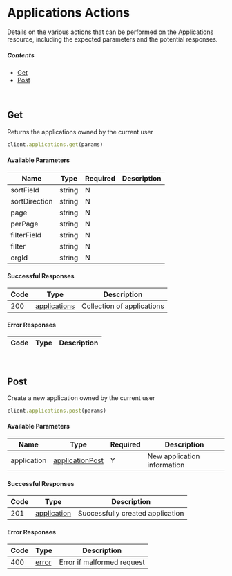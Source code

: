 # Applications Actions

Details on the various actions that can be performed on the
Applications resource, including the expected
parameters and the potential responses.

##### Contents

*   [Get](#get)
*   [Post](#post)

<br/>

## Get

Returns the applications owned by the current user

```ruby
client.applications.get(params)
```

#### Available Parameters

| Name | Type | Required | Description |
| ---- | ---- | -------- | ----------- |
| sortField | string | N |  |
| sortDirection | string | N |  |
| page | string | N |  |
| perPage | string | N |  |
| filterField | string | N |  |
| filter | string | N |  |
| orgId | string | N |  |

#### Successful Responses

| Code | Type | Description |
| ---- | ---- | ----------- |
| 200 | [applications](_schemas.md#applications) | Collection of applications |

#### Error Responses

| Code | Type | Description |
| ---- | ---- | ----------- |

<br/>

## Post

Create a new application owned by the current user

```ruby
client.applications.post(params)
```

#### Available Parameters

| Name | Type | Required | Description |
| ---- | ---- | -------- | ----------- |
| application | [applicationPost](_schemas.md#applicationpost) | Y | New application information |

#### Successful Responses

| Code | Type | Description |
| ---- | ---- | ----------- |
| 201 | [application](_schemas.md#application) | Successfully created application |

#### Error Responses

| Code | Type | Description |
| ---- | ---- | ----------- |
| 400 | [error](_schemas.md#error) | Error if malformed request |
